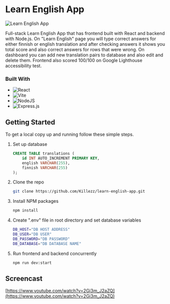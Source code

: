 # Learn English App

![Learn English App](https://i.gyazo.com/534f9e61553dcbb24bef399773675de9.png)

Full-stack Learn English App that has frontend built with React and backend with Node.js. On "Learn English" page you will type correct answers for either finnish or english translation and after checking answers it shows you total score and also correct answers for rows that were wrong. On dashboard you can add new translation pairs to database and also edit and delete them. Frontend also scored 100/100 on Google Lighthouse accessibility test.

### Built With

- ![React](https://img.shields.io/badge/react-%2320232a.svg?style=for-the-badge&logo=react&logoColor=%2361DAFB)
- ![Vite](https://img.shields.io/badge/vite-%23646CFF.svg?style=for-the-badge&logo=vite&logoColor=white)
- ![NodeJS](https://img.shields.io/badge/node.js-6DA55F?style=for-the-badge&logo=node.js&logoColor=white)
- ![Express.js](https://img.shields.io/badge/express.js-%23404d59.svg?style=for-the-badge&logo=express&logoColor=%2361DAFB)

## Getting Started

To get a local copy up and running follow these simple steps.

1. Set up database
   ```sql
   CREATE TABLE translations (
       id INT AUTO_INCREMENT PRIMARY KEY,
       english VARCHAR(255),
       finnish VARCHAR(255)
   );
   ```
2. Clone the repo
   ```sh
   git clone https://github.com/Killezz/learn-english-app.git
   ```
3. Install NPM packages
   ```sh
   npm install
   ```
4. Create ".env" file in root directory and set database variables
   ```sh
   DB_HOST="DB HOST ADDRESS"
   DB_USER="DB USER"
   DB_PASSWORD="DB PASSWORD"
   DB_DATABASE="DB DATABASE NAME"
   ```
5. Run frontend and backend concurrently
   ```sh
   npm run dev:start
   ```

## Screencast

[https://www.youtube.com/watch?v=2Gi3m_J2aZQ](https://www.youtube.com/watch?v=2Gi3m_J2aZQ)
